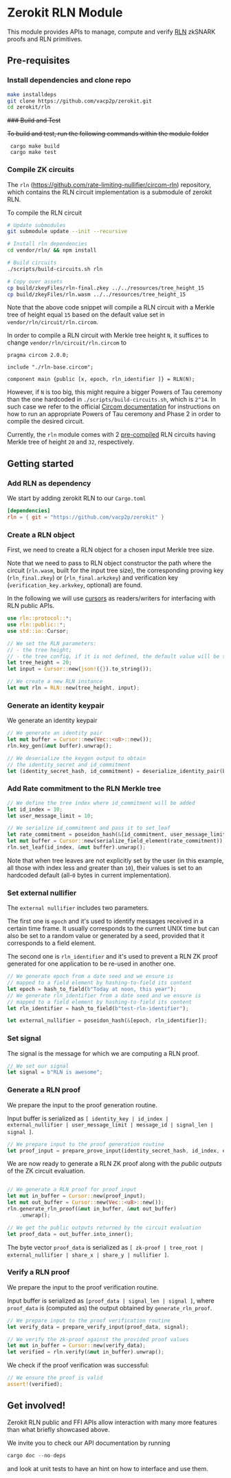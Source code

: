 # Zerokit RLN Module

This module provides APIs to manage, compute and verify [RLN](https://rfc.vac.dev/spec/32/) zkSNARK proofs and RLN primitives.

## Pre-requisites

### Install dependencies and clone repo

```sh
make installdeps
git clone https://github.com/vacp2p/zerokit.git
cd zerokit/rln
```

 ~~### Build and Test~~

 ~~To build and test, run the following commands within the module folder~~

``` ~~bash~~
 cargo make build
 cargo make test
```

### Compile ZK circuits

The `rln` (https://github.com/rate-limiting-nullifier/circom-rln) repository, which contains the RLN circuit implementation is a submodule of zerokit RLN.

To compile the RLN circuit

```sh
# Update submodules
git submodule update --init --recursive

# Install rln dependencies
cd vendor/rln/ && npm install

# Build circuits
./scripts/build-circuits.sh rln

# Copy over assets
cp build/zkeyFiles/rln-final.zkey ../../resources/tree_height_15
cp build/zkeyFiles/rln.wasm ../../resources/tree_height_15
```

Note that the above code snippet will compile a RLN circuit with a Merkle tree of height equal `15` based on the default value set in `vendor/rln/circuit/rln.circom`.

In order to compile a RLN circuit with Merkle tree height `N`, it suffices to change `vendor/rln/circuit/rln.circom` to

```
pragma circom 2.0.0;

include "./rln-base.circom";

component main {public [x, epoch, rln_identifier ]} = RLN(N);
```

However, if `N` is too big, this might require a bigger Powers of Tau ceremony than the one hardcoded in `./scripts/build-circuits.sh`, which is `2^14`.
In such case we refer to the official [Circom documentation](https://docs.circom.io/getting-started/proving-circuits/#powers-of-tau) for instructions on how to run an appropriate Powers of Tau ceremony and Phase 2 in order to compile the desired circuit.

Currently, the `rln` module comes with 2 [pre-compiled](https://github.com/vacp2p/zerokit/tree/master/rln/resources) RLN circuits having Merkle tree of height `20` and `32`, respectively.

## Getting started

### Add RLN as dependency

We start by adding zerokit RLN to our `Cargo.toml`

```toml
[dependencies]
rln = { git = "https://github.com/vacp2p/zerokit" }
```

### Create a RLN object

First, we need to create a RLN object for a chosen input Merkle tree size.

Note that we need to pass to RLN object constructor the path where the circuit (`rln.wasm`, built for the input tree size), the corresponding proving key (`rln_final.zkey`) or (`rln_final.arkzkey`) and verification key (`verification_key.arkvkey`, optional) are found.

In the following we will use [cursors](https://doc.rust-lang.org/std/io/struct.Cursor.html) as readers/writers for interfacing with RLN public APIs.

```rust
use rln::protocol::*;
use rln::public::*;
use std::io::Cursor;

// We set the RLN parameters:
// - the tree height;
// - the tree config, if it is not defined, the default value will be set
let tree_height = 20;
let input = Cursor::new(json!({}).to_string());

// We create a new RLN instance
let mut rln = RLN::new(tree_height, input);
```

### Generate an identity keypair

We generate an identity keypair

```rust
// We generate an identity pair
let mut buffer = Cursor::new(Vec::<u8>::new());
rln.key_gen(&mut buffer).unwrap();

// We deserialize the keygen output to obtain
// the identity_secret and id_commitment
let (identity_secret_hash, id_commitment) = deserialize_identity_pair(buffer.into_inner());
```

### Add Rate commitment to the RLN Merkle tree

```rust
// We define the tree index where id_commitment will be added
let id_index = 10;
let user_message_limit = 10;

// We serialize id_commitment and pass it to set_leaf
let rate_commitment = poseidon_hash(&[id_commitment, user_message_limit]);
let mut buffer = Cursor::new(serialize_field_element(rate_commitment));
rln.set_leaf(id_index, &mut buffer).unwrap();
```

Note that when tree leaves are not explicitly set by the user (in this example, all those with index less and greater than `10`), their values is set to an hardcoded default (all-`0` bytes in current implementation).

### Set external nullifier

The `external nullifier` includes two parameters.

The first one is `epoch` and it's used to identify messages received in a certain time frame. It usually corresponds to the current UNIX time but can also be set to a random value or generated by a seed, provided that it corresponds to a field element.

The second one is `rln_identifier` and it's used to prevent a RLN ZK proof generated for one application to be re-used in another one.

```rust
// We generate epoch from a date seed and we ensure is
// mapped to a field element by hashing-to-field its content
let epoch = hash_to_field(b"Today at noon, this year");
// We generate rln_identifier from a date seed and we ensure is
// mapped to a field element by hashing-to-field its content
let rln_identifier = hash_to_field(b"test-rln-identifier");

let external_nullifier = poseidon_hash(&[epoch, rln_identifier]);
```

### Set signal

The signal is the message for which we are computing a RLN proof.

```rust
// We set our signal
let signal = b"RLN is awesome";
```

### Generate a RLN proof

We prepare the input to the proof generation routine.

Input buffer is serialized as `[ identity_key | id_index | external_nullifier | user_message_limit | message_id | signal_len | signal ]`.

```rust
// We prepare input to the proof generation routine
let proof_input = prepare_prove_input(identity_secret_hash, id_index, external_nullifier, signal);
```

We are now ready to generate a RLN ZK proof along with the _public outputs_ of the ZK circuit evaluation.

```rust

// We generate a RLN proof for proof_input
let mut in_buffer = Cursor::new(proof_input);
let mut out_buffer = Cursor::new(Vec::<u8>::new());
rln.generate_rln_proof(&mut in_buffer, &mut out_buffer)
    .unwrap();

// We get the public outputs returned by the circuit evaluation
let proof_data = out_buffer.into_inner();
```

The byte vector `proof_data` is serialized as `[ zk-proof | tree_root | external_nullifier | share_x | share_y | nullifier ]`.

### Verify a RLN proof

We prepare the input to the proof verification routine.

Input buffer is serialized as `[proof_data | signal_len | signal ]`, where `proof_data` is (computed as) the output obtained by `generate_rln_proof`.

```rust
// We prepare input to the proof verification routine
let verify_data = prepare_verify_input(proof_data, signal);

// We verify the zk-proof against the provided proof values
let mut in_buffer = Cursor::new(verify_data);
let verified = rln.verify(&mut in_buffer).unwrap();
```

We check if the proof verification was successful:

```rust
// We ensure the proof is valid
assert!(verified);
```

## Get involved!

Zerokit RLN public and FFI APIs allow interaction with many more features than what briefly showcased above.

We invite you to check our API documentation by running

```rust
cargo doc --no-deps
```

and look at unit tests to have an hint on how to interface and use them.
